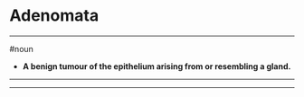 # Adenomata
---
#noun
- **A benign tumour of the epithelium arising from or resembling a gland.**
---
---
